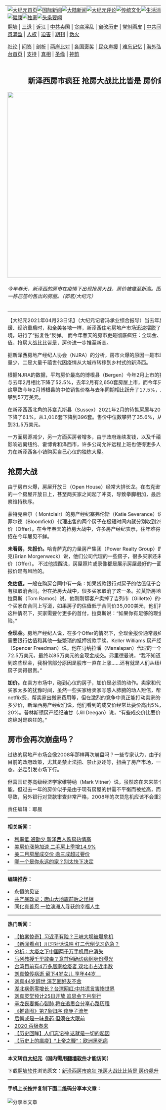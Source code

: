 <a name="1" id="1" target="_blank"></a><span id="1"></span>
<table align=center border="0"><tr><td colspan="2" VALIGN=TOP><a href="https://github.com/rguhiq3241/djy/blob/master/gb/nf1351518.md#1"><img src="https://raw.githubusercontent.com/rguhiq3241/www/master/t/djy/1.jpg" title="大纪元首页" alt="大纪元首页"></a><a href="https://github.com/rguhiq3241/djy/blob/master/gb/n24hr.md#1"><img src="https://raw.githubusercontent.com/rguhiq3241/www/master/t/djy/3.jpg" title="国际新闻" alt="国际新闻"></a><a href="https://github.com/rguhiq3241/djy/blob/master/gb/nsc413.md#1"><img src="https://raw.githubusercontent.com/rguhiq3241/www/master/t/djy/4.jpg" title="大陆新闻" alt="大陆新闻"></a><a href="https://github.com/rguhiq3241/djy/blob/master/gb/news392.md#1"><img src="https://raw.githubusercontent.com/rguhiq3241/www/master/t/djy/5.jpg" title="大纪元评论" alt="大纪元评论"></a><a href="https://github.com/rguhiq3241/djy/blob/master/gb/news2007.md#1"><img src="https://raw.githubusercontent.com/rguhiq3241/www/master/t/djy/6.jpg" title="传统文化" alt="传统文化"></a><a href="https://github.com/rguhiq3241/djy/blob/master/gb/news2008.md#1"><img src="https://raw.githubusercontent.com/rguhiq3241/www/master/t/djy/7.jpg" title="生活消费" alt="生活消费"></a><a href="https://github.com/rguhiq3241/djy/blob/master/gb/ncyule.md#1"><img src="https://raw.githubusercontent.com/rguhiq3241/www/master/t/djy/8.jpg" title="娱乐休闲" alt="娱乐休闲"></a><a href="https://github.com/rguhiq3241/djy/blob/master/gb/nsc1002.md#1"><img src="https://raw.githubusercontent.com/rguhiq3241/www/master/t/djy/9.jpg" title="健康" alt="健康"></a><a href="https://github.com/rguhiq3241/djy/blob/master/gb/nf6092.md#1"><img src="https://raw.githubusercontent.com/rguhiq3241/www/master/t/djy/10a.jpg" title="独家" alt="独家"></a><a href="https://github.com/rguhiq3241/djy/blob/master/gb/nf4514.md#1"><img src="https://raw.githubusercontent.com/rguhiq3241/www/master/t/djy/12a.jpg" title="头条要闻" alt="头条要闻"></a></td></tr>
<tr><td colspan="2" VALIGN=TOP><a target="_blank" href="https://github.com/rguhiq3241/www/blob/master/README.md?zsrh#1">翻墙</a> | <a target="_blank" href="https://github.com/rguhiq3241/djy/blob/master/gb/nf5657.md#1">三退</a> | <a target="_blank" href="https://github.com/rguhiq3241/djy/blob/master/gb/nf6124.md#1">诉江</a> | <a target="_blank" href="https://github.com/rguhiq3241/djy/blob/master/gb/nf1176117.md#1">中共卖国</a> | <a target="_blank" href="https://github.com/rguhiq3241/djy/blob/master/gb/nf5773.md#1">贪腐淫乱</a> | <a target="_blank" href="https://github.com/rguhiq3241/djy/blob/master/gb/nf1176115.md#1">窜改历史</a> | <a target="_blank" href="https://github.com/rguhiq3241/djy/blob/master/gb/nf1176107.md#1">党魁画皮</a> | <a target="_blank" href="https://github.com/rguhiq3241/djy/blob/master/gb/nf1320400.md#1">中共间谍</a> | <a target="_blank" href="https://github.com/rguhiq3241/djy/blob/master/gb/nf1176114.md#1">破坏传统</a> | <a target="_blank" href="https://github.com/rguhiq3241/ntdtv/blob/master/gb/prog447_1.md#1">恶贯满盈</a> | <a target="_blank" href="https://github.com/rguhiq3241/djy/blob/master/gb/ncid278.md#1">人权</a> | <a target="_blank" href="https://github.com/rguhiq3241/djy/blob/master/gb/nf1176111.md#1">迫害</a> | <a target="_blank" href="https://gitlab.com/szzdlab/mh-qikan/blob/master/README.md#1">期刊</a> | <a target="_blank" href="https://github.com/rguhiq3241/djy/blob/master/gb/nf5562.md#1">伪火</a></p><p><a target="_blank" href="https://github.com/rguhiq3241/djy/blob/master/gb/9p.md#1">社论</a> | <a target="_blank" href="https://github.com/rguhiq3241/djy/blob/master/gb/nf4378.md#1">问答</a> | <a target="_blank" href="https://github.com/rguhiq3241/djy/blob/master/gb/nf5792.md#1">剖析</a> | <a target="_blank" href="https://github.com/rguhiq3241/djy/blob/master/gb/nf5735.md#1">两岸比对</a> | <a target="_blank" href="https://github.com/rguhiq3241/djy/blob/master/gb/nf6119.md#1">各国褒奖</a> | <a target="_blank" href="https://github.com/rguhiq3241/djy/blob/master/gb/nf6120.md#1">民众声援</a> | <a target="_blank" href="https://github.com/rguhiq3241/djy/blob/master/gb/nf1188594.md#1">难忘记忆</a> | <a target="_blank" href="https://github.com/rguhiq3241/djy/blob/master/gb/nf3180.md#1">海外弘传</a> | <a target="_blank" href="https://github.com/rguhiq3241/djy/blob/master/gb/nf5410.md#1">万人上访</a> | <a target="_blank" href="https://github.com/rguhiq3241/www/blob/master/README.md?zsrh#1">平台首页</a> | <a target="_blank" href="https://github.com/rguhiq3241/djy/blob/master/gb/nf4386.md#1">支持</a> | <a target="_blank" href="https://github.com/rguhiq3241/djy/blob/master/gb/nf4389.md#1">真相</a> | <a target="_blank" href="https://github.com/rguhiq3241/djy/blob/master/gb/nf5790.md#1">圣缘</a> | <a target="_blank" href="https://github.com/rguhiq3241/djy/blob/master/gb/nf4786.md#1">神韵</a></td></tr>
<tr><td VALIGN=TOP width="626"><h2 align=center>新泽西房市疯狂 抢房大战比比皆是 房价飙升</h2>
<img width="600" src="https://i.epochtimes.com/assets/uploads/2021/04/id12899203-4-22-2021-Princeton-house-under-contract-600x400.jpg" />
<h6>今年春天，新泽西的房市在疫情下出现抢房大战，房价被推至新高。图为普林斯顿市一栋已签约售出的房屋。（郭茗/大纪元）
</h6>
<hr>
	<p>【大纪元2021年04月23日讯】（大纪元记者冯承业综合报导）当去年夏季<ahref="https://github.com/rguhiq3241/djy/blob/master/gb/tag/%E7%96%AB%E6%83%85.md#1">疫情</a>趋缓、经济重启时，和全美各地一样，<ahref="https://github.com/rguhiq3241/djy/blob/master/gb/tag/%E6%96%B0%E6%B3%BD%E8%A5%BF.md#1">新泽西</a>住宅房地产市场迅速摆脱了<ahref="https://github.com/rguhiq3241/djy/blob/master/gb/tag/%E7%96%AB%E6%83%85.md#1">疫情</a>之初的困境，进行了“报复性”反弹。 而今年春天的<ahref="https://github.com/rguhiq3241/djy/blob/master/gb/tag/%E6%88%BF%E5%B8%82.md#1">房市</a>更是彻底疯狂：全现金、免房检、免估值，<ahref="https://github.com/rguhiq3241/djy/blob/master/gb/tag/%E6%8A%A2%E6%88%BF.md#1">抢房</a>大战比比皆是，<ahref="https://github.com/rguhiq3241/djy/blob/master/gb/tag/%E6%88%BF%E4%BB%B7.md#1">房价</a>进一步推至新高。</p>
<p>据<ahref="https://github.com/rguhiq3241/djy/blob/master/gb/tag/%E6%96%B0%E6%B3%BD%E8%A5%BF.md#1">新泽西</a>房地产经纪人协会（NJRA）的分析，<ahref="https://github.com/rguhiq3241/djy/blob/master/gb/tag/%E6%88%BF%E5%B8%82.md#1">房市</a>火爆的原因一是市场上房屋库存量少，二是大量千禧世代因疫情从大城市转移到乡村式的新泽西。</p>
<p>根据NJRA的数据，平均<ahref="https://github.com/rguhiq3241/djy/blob/master/gb/tag/%E6%88%BF%E4%BB%B7.md#1">房价</a>最高的博根县（Bergen）今年2月上市的独栋住宅数量与去年2月相比下降了52.5%，去年2月有2,650套房屋上市，而今年只有1,260套。这导致今年2月博根县的中位销售价格与去年同期相比跃升了17.5%，从48.5万美元攀到57万美元。</p>
<p>在新泽西西北角的苏塞克斯县（Sussex）2021年2月的待售房屋与2020年同月相比下降了61%，从1,016套下降到396套。售价中位数攀昇了35.6%，从23.2万美元升到31.5万美元。</p>
<p>一方面房源减少，另一方面买房者增多，由于政府连续发钱，以及千禧世代因为疫情影响逃离纽约、霍博肯和泽西市，许多公司允许远程上班也使得更多人有资格、有动力在新泽西各小镇购买自己心仪的独栋大屋。</p>
<h2><strong><ahref="https://github.com/rguhiq3241/djy/blob/master/gb/tag/%E6%8A%A2%E6%88%BF.md#1">抢房</a>大战</strong></h2>
<p>由于房市火爆，房屋开放日（Open House）经常大排长龙。在杰克逊市（Jackson）的一个房屋开放日上，甚至两买家之间起了冲突，导致拳脚相加，最后不得不请来警察维持秩序。</p>
<p>蒙特克莱尔（ Montclair）的房产经纪塞弗伦斯（Katie Severance）说，她在布卢姆菲尔德（Bloomfield）代理出售的两个房子在极短时间内就分别收到29个和49个报价（Offer）。在今年春天的抢房大战中，许多房产经纪表示，往年难得一见的抢房奇招在今年屡见不鲜。</p>
<p><strong>未看房，先报价。</strong>哈肯萨克的力量房产集团（Power Realty Group）的经纪人莫根威克(Brian Morgenweck）说，他们公司代理的一些房子，很多买家还未看房，就先报价（Offer）。 不过他提醒说，房屋照片或录像都是展示房屋最好的一面，未看房、先报价是有风险的。</p>
<p><strong>免估值。</strong>一般在购房合同中有一条：如果贷款银行对房子的估值低于合同报价，买家有权取消合同。但在抢房大战中，很多买家取消了这一条。拉莫斯房地产公司的老板拉莫斯（Tom Ramos）说，他刚刚帮客户卖掉了吉列市（Gillette）的一栋房子，两个买家在合同上写道，如果房子的估值低于合同价35,000美元，他们将承担差价。这种情况下，买家需要付更多的首付，拉莫斯说：“如果你有足够的现金，就不会有风险。”</p>
<p><strong>全现金。</strong>房地产经纪人说，在多个Offer的情况下，全现金报价通常最终获胜，因为不需要银行估值和其他一些繁琐的抵押贷款手续。Keller Williams 房产经纪弗里德曼（Spencer Freedman）说，他在马纳拉潘（Manalapan）代理的一个房子挂牌价72.5万美元，最终以85万美元的全现金成交。弗里德曼说，“我不知道人们从哪里得到这些现金，我相信部分原因是股市一直在上涨&#8230;&#8230;还有就是人们从纽约来，他们的房子卖得很贵。”</p>
<p><strong>加价。</strong>在卖方市场中，碰到心仪的房子，加价是必须的动作。卖家和代理根本不会给买家太多的犹豫时间，虽然一些买家给卖家写感人肺腑的动人短信，帮卖家付一年的netflix费，帮卖家出搬家费用等，但在激烈的竞争中真正能打动卖家的仍然是你能加多少价，新泽西房产经纪们说，他们看到的成交价经常比要价高出5%，10%、甚至20%。普林斯顿房产经纪迪甘（Jill Deegan）说，“有些成交价比要价高7万美元，这绝对是疯狂的。”</p>
<h2><strong>房市会再次崩盘吗？</strong></h2>
<p>过热的房地产市场会像2008年那样再次崩盘吗？一些专家认为，由于疫情的影响，目前的政府政策，尤其是禁止法拍、禁止驱逐等，扭曲了房产市场，一旦回归正常状态，必定引发市场下行。</p>
<p>但富国证券高级经济学家维特纳（Mark Vitner）说，虽然这在未来某个时间点仍有可能，但过去一年的房价似乎是由于现有房屋的供需不平衡而被拉高，而不是投机行为导致，另外银行对贷款审查非常严格，2008年的次贷危机应该不会重演。◇</p>
<p>责任编辑：耶晨</p>
	
<hr>


<strong>相关新闻：</strong>
<li><a href="https://github.com/rguhiq3241/djy/blob/master/gb/20/12/5/n12597551.md#1">利率低 通勤少  新泽西人购房热情高</a></li>
<li><a href="https://github.com/rguhiq3241/djy/blob/master/gb/21/2/15/n12753558.md#1">美房价涨势加速 二手房上季增14.9%</a></li>
<li><a href="https://github.com/rguhiq3241/djy/blob/master/gb/21/3/22/n12826887.md#1">美二月房屋成交价 逾三成超过要价</a></li>
<li><a href="https://github.com/rguhiq3241/djy/blob/master/gb/21/3/24/n12831933.md#1">哪一个是你永远的家？别太快下决定</a></li>
<hr>


<strong>编辑推荐：</strong>
<li><a href="https://github.com/rguhiq3241/www/blob/master/README.md?dfh#9" target="_blank">永恒的见证</a></li><li><a href="https://github.com/tsiac2612/djy/blob/master/gb/19/3/9/n11100959.md#1" target="_blank">共产暴政录：唐山大地震前后之怪相</a></li><li><a href="https://github.com/tsiac2612/djy/blob/master/gb/18/12/17/n10916061.md#1" target="_blank">同化真善忍 一位澳洲人寻获的幸福人生</a></li>
<hr>

<strong>热门新闻：</strong>
<li><a href="https://github.com/rguhiq3241/djy/blob/master/gb/20/3/24/n11968465.md#1">【拍案惊奇】习近平有险？三峡大坝被爆危机</a></li>
<li><a href="https://github.com/rguhiq3241/djy/blob/master/gb/20/3/23/n11967780.md#1">【新闻看点】川习对话说啥 红二代倒戈习危急？</a></li>
<li><a href="https://github.com/rguhiq3241/djy/blob/master/gb/20/3/23/n11965551.md#1">分析：大疫之下中国两千万手机用户消失</a></li>
<li><a href="https://github.com/rguhiq3241/djy/blob/master/gb/20/3/23/n11968139.md#1">马列教授千里散毒？意首例确诊病例身份曝光</a></li>
<li><a href="https://github.com/rguhiq3241/djy/blob/master/gb/20/3/24/n11970524.md#1">台湾目前有4万多居家检疫者 双北市占近半数</a></li>
<li><a href="https://github.com/rguhiq3241/djy/blob/master/gb/20/3/23/n11965271.md#1">刘真惊传病逝 留下4岁女儿 享年44岁　</a></li>
<li><a href="https://github.com/rguhiq3241/djy/blob/master/gb/20/3/23/n11966011.md#1">刘真44岁辞世 演艺圈好友不舍</a></li>
<li><a href="https://github.com/rguhiq3241/djy/blob/master/gb/20/3/22/n11964501.md#1">湖北病例零增长？台湾网红:中共谎言害惨世界</a></li>
<li><a href="https://github.com/rguhiq3241/djy/blob/master/gb/20/3/24/n11969412.md#1">刘真灵堂预计25日开放 追思会下月举行</a></li>
<li><a href="https://github.com/rguhiq3241/djy/blob/master/gb/20/3/23/n11966380.md#1">辛龙丧妻撕心裂肺 将在追思会分享心路历程</a></li>
<li><a href="https://github.com/rguhiq3241/djy/blob/master/gb/20/3/22/n11962482.md#1">《推背图》第7象归序 谈庚子流年</a></li>
<li><a href="https://github.com/rguhiq3241/djy/blob/master/gb/20/3/22/n11964127.md#1">后悔或是一味良药 但须在大限前</a></li>
<li><a href="https://github.com/rguhiq3241/djy/blob/master/gb/20/3/17/n11945807.md#1">2020 否极泰来</a></li>
<li><a href="https://github.com/rguhiq3241/djy/blob/master/gb/20/3/21/n11961878.md#1">【历史回眸】人们忘记神 这就是一切的起因</a></li>
<li><a href="https://github.com/rguhiq3241/djy/blob/master/gb/20/2/27/n11900217.md#1">【历史上的瘟疫】“上帝之鞭”：欧洲黑死病</a></li>
<hr>

<strong>本文转自<a href="https://www.epochtimes.com">大纪元</a>（国内需用<a href="https://github.com/rguhiq3241/www/blob/master/README.md#8">翻墙软件</a>才能访问）</strong><p>下载<a href="https://github.com/rguhiq3241/www/blob/master/README.md#8">翻墙软件</a>浏览原文：<a href="https://www.epochtimes.com/gb/21/4/23/n12899187.htm">新泽西房市疯狂 抢房大战比比皆是 房价飙升</a></p><hr>

<strong>手机上长按并复制下面二维码分享本文章：</strong><br><br><img src="https://chart.apis.google.com/chart?cht=qr&chs=240x240&choe=UTF-8&chld=M|2&chl=https://github.com/rguhiq3241/djy/blob/master/gb/21/4/23/n12899187.md%231" title="分享本文章"></td><td VALIGN=TOP><a href="https://github.com/rguhiq3241/djy/blob/master/gb/16/1/21/n4622075.md?dfh#1" target="_blank"><img src="https://raw.githubusercontent.com/rguhiq3241/djy/master/gb/300/wei-f1.jpg" title="中共的伪火骗局"  alt="中共的伪火骗局"></a><br><a href="https://github.com/rguhiq3241/www/blob/master/README.md?dfh#9" target="_blank"><img src="https://raw.githubusercontent.com/rguhiq3241/djy/master/gb/300/yong-h.jpg" title="永恒的见证"  alt="永恒的见证"></a><br><a href="https://github.com/rguhiq3241/djy/blob/master/gb/13/9/29/n3974789.md?dfh#1" target="_blank"><img src="https://raw.githubusercontent.com/rguhiq3241/djy/master/gb/300/shang-lnz.jpg" title="善良女子被中共投男牢"  alt="善良女子被中共投男牢"></a><br><a href="https://github.com/rguhiq3241/djy/blob/master/gb/16/3/16/n4663449.md?dfh#1" target="_blank"><img src="https://raw.githubusercontent.com/rguhiq3241/djy/master/gb/300/huo-z3.jpg" title="警卫目击活摘器官"  alt="警卫目击活摘器官"></a><br><a href="https://github.com/rguhiq3241/djy/blob/master/gb/16/8/7/n8177641.md?dfh#1" target="_blank"><img src="https://raw.githubusercontent.com/rguhiq3241/djy/master/gb/300/huo-z4.jpg" title="证人描述活摘恐怖"  alt="证人描述活摘恐怖"></a><br><a href="https://github.com/rguhiq3241/djy/blob/master/gb/10/4/19/n2881569.md?dfh#1" target="_blank"><img src="https://raw.githubusercontent.com/rguhiq3241/djy/master/gb/300/huo-z1.jpg" title="揭开活摘器官黑幕"  alt="揭开活摘器官黑幕"></a><br><a href="https://github.com/rguhiq3241/djy/blob/master/gb/10/11/7/n3077476.md?dfh#1" target="_blank"><img src="https://raw.githubusercontent.com/rguhiq3241/djy/master/gb/300/ma-ks.jpg" title="马克思的成魔之路"  alt="马克思的成魔之路"></a><br><a href="https://github.com/rguhiq3241/djy/blob/master/gb/14/6/9/n4173977.md?dfh#1" target="_blank"><img src="https://raw.githubusercontent.com/rguhiq3241/djy/master/gb/300/chang-zs.jpg" title="藏字石 蕴天机"  alt="藏字石 蕴天机"></a><br><a href="https://github.com/rguhiq3241/djy/blob/master/gb/18/5/10/n10381511.md?dfh#1" target="_blank"><img src="https://raw.githubusercontent.com/rguhiq3241/djy/master/gb/300/st1.jpg" title="关注三亿人三退"  alt="关注三亿人三退"></a><br><a href="https://github.com/rguhiq3241/djy/blob/master/gb/18/3/21/n10237682.md?dfh#1" target="_blank"><img src="https://raw.githubusercontent.com/rguhiq3241/djy/master/gb/300/jie-t.jpg" title="解体中共复兴中华"  alt="解体中共复兴中华"></a><br><a href="https://github.com/rguhiq3241/djy/blob/master/gb/9/2/9/n2422991.md?dfh#1" target="_blank"><img src="https://raw.githubusercontent.com/rguhiq3241/djy/master/gb/300/gao-zs.jpg" title="中共迫害良心律师"  alt="中共迫害良心律师"></a><br><a href="https://github.com/rguhiq3241/djy/blob/master/gb/18/12/9/n10900044.md?dfh#1" target="_blank"><img src="https://raw.githubusercontent.com/rguhiq3241/djy/master/gb/300/sj1.jpg" title="三百多万人举报江泽民"  alt="三百多万人举报江泽民"></a><br><a href="https://github.com/rguhiq3241/djy/blob/master/gb/18/8/28/n10672014.md?dfh#1" target="_blank"><img src="https://raw.githubusercontent.com/rguhiq3241/djy/master/gb/300/sj2.jpg" title="这些官员为何起诉江泽民"  alt="这些官员为何起诉江泽民"></a><br><a href="https://github.com/rguhiq3241/djy/blob/master/gb/8/12/18/n2367165.md?dfh#1" target="_blank"><img src="https://raw.githubusercontent.com/rguhiq3241/djy/master/gb/300/liangan.jpg" title="海峡两岸的强烈对比"  alt="海峡两岸的强烈对比"></a><br><a href="https://github.com/rguhiq3241/djy/blob/master/gb/15/12/10/n4593139.md?dfh#1" target="_blank"><img src="https://raw.githubusercontent.com/rguhiq3241/djy/master/gb/300/jia-ndzl.jpg" title="加拿大总理的贺信"  alt="加拿大总理的贺信"></a><br><a href="https://github.com/rguhiq3241/djy/blob/master/gb/11/6/17/n3289382.md?dfh#1" target="_blank"><img src="https://raw.githubusercontent.com/rguhiq3241/djy/master/gb/300/xiao-wd.jpg" title="探寻真相兼听则明"  alt="探寻真相兼听则明"></a><br><a href="https://github.com/rguhiq3241/djy/blob/master/gb/18/10/27/n10812623.md?dfh#1" target="_blank"><img src="https://raw.githubusercontent.com/rguhiq3241/djy/master/gb/300/yindu.jpg" title="印度媒体报道东方"  alt="印度媒体报道东方"></a><br><a href="https://github.com/rguhiq3241/djy/blob/master/gb/18/6/9/n10469652.md?dfh#1" target="_blank"><img src="https://raw.githubusercontent.com/rguhiq3241/djy/master/gb/300/xie-j.jpg" title="不一样的海外校园"  alt="不一样的海外校园"></a><br><a href="https://github.com/rguhiq3241/djy/blob/master/gb/7/4/5/n1669415.md?dfh#1" target="_blank"><img src="https://raw.githubusercontent.com/rguhiq3241/djy/master/gb/300/li-up.jpg" title="从大师到徒弟的传奇"  alt="从大师到徒弟的传奇"></a><br><a href="https://github.com/rguhiq3241/djy/blob/master/gb/17/5/26/n9191512.md?dfh#1" target="_blank"><img src="https://raw.githubusercontent.com/rguhiq3241/djy/master/gb/300/zfl2.jpg" title="亿万人与东方一本奇书"  alt="亿万人与东方一本奇书"></a><br><a href="https://github.com/rguhiq3241/djy/blob/master/gb/13/11/27/n4020290.md?dfh#1" target="_blank"><img src="https://raw.githubusercontent.com/rguhiq3241/djy/master/gb/300/zhen-h.jpg" title="大陆见不到的震撼场面"  alt="大陆见不到的震撼场面"></a><br><a href="https://github.com/rguhiq3241/djy/blob/master/gb/15/7/17/n4482910.md?dfh#1" target="_blank"><img src="https://raw.githubusercontent.com/rguhiq3241/djy/master/gb/300/dalu-sk.jpg" title="人心向善 大陆当初盛况"  alt="人心向善 大陆当初盛况"></a><br><a href="https://github.com/rguhiq3241/djy/blob/master/gb/19/1/5/n10955468.md?dfh#1" target="_blank"><img src="https://raw.githubusercontent.com/rguhiq3241/djy/master/gb/300/zfl1.jpg" title="追寻真理 这书讲什么"  alt="追寻真理 这书讲什么"></a><br><a href="https://github.com/rguhiq3241/www/blob/master/README.md?dfh#1" target="_blank"><img src="https://raw.githubusercontent.com/rguhiq3241/djy/master/gb/300/fq1.jpg" title="下载免费翻墙软件"  alt="下载免费翻墙软件"></a><br></td></tr></table>
